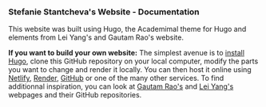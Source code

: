 ### Stefanie Stantcheva's Website - Documentation

This website was built using Hugo, the Academimal theme for Hugo and elements from Lei Yang's and Gautam Rao's website.

**If you want to build your own website:** The simplest avenue is to [install Hugo](https://gohugo.io/getting-started/quick-start/), clone this GitHub repository on your local computer, modify the parts you want to change and render it locally. You can then host it online using [Netlify](https://gohugo.io/hosting-and-deployment/hosting-on-netlify/), [Render](https://gohugo.io/hosting-and-deployment/hosting-on-render/), [GitHub](https://gohugo.io/hosting-and-deployment/hosting-on-github/) or one of the many other services. To find additionnal inspiration, you can look at [Gautam Rao's](https://gautam-rao.com/) and [Lei Yang's](https://people.csail.mit.edu/leiy/) webpages and their GitHub repositories.